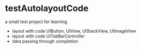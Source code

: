 # testAutolayoutCode 
а small test project for learning 
- layout with code UIButton, UIView, UIStackView, UIImageView
- layout with code UITabBarController
- data passing through completion
